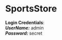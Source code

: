 # SportsStore
**Login Credentials**</strong>: <br/>
<strong>*UserName:*</strong> admin <br/>
<strong>*Password:*  </strong> secret
